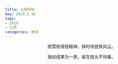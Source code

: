 ```yaml
---
title: 七绝杂咏
key: 2019.5.16
tags: 
- 2019
- 七绝
categories: 律诗
---
```


<p align="center">雨雪炼得倍精神，择时待放笑风尘。
</p>
<p align="center">我如成果为一景，留在枝头不待春。
</p>
